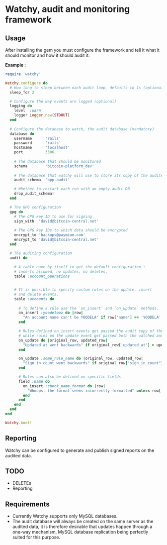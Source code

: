 # Watchy, audit and monitoring framework

## Usage

After installing the gem you must configure the framework and tell it what it should monitor and how it should audit it.

**Example :**

````ruby
require 'watchy'

Watchy.configure do
  # How long to sleep between each audit loop, defaults to 1s (optional)
  sleep_for 2

  # Configure the way events are logged (optional)
  logging do
    level  :warn
    logger Logger.new(STDOUT)
  end
  
  # Configure the database to watch, the audit database (mandatory)
  database do
    username      'rails'
    password      'rails'
    hostname      'localhost'
    port          3306
        
    # The database that should be monitored
    schema        'bitcoin-platform_dev'
    
    # The database that watchy will use to store its copy of the audited data
    audit_schema  'bpp-audit'

    # Whether to restart each run with an empty audit DB
    drop_audit_schema!
  end

  # The GPG configuration
  gpg do
    # The GPG key ID to use for signing
    sign_with  'david@bitcoin-central.net'
    
    # The GPG key IDs to which data should be encrypted
    encrypt_to 'backups@paymium.com'
    encrypt_to 'david@bitcoin-central.net'
  end

  # The auditing configuration
  audit do
  
    # A table name by itself to get the default configuration :
    # inserts allowed, no updates, no deletes.
    table :account_operations


    # It is possible to specify custom rules on the update, insert
    # and delete events. 
    table :accounts do
    
      # To define a rule use the `on_insert` and `on_update` methods.
      on_insert :yoodelooz do |row|
        "An account name can't be YOODELA" if row['name'] == 'YOODELA'
      end

      # Rules defined on insert events get passed the audit copy of the row,
      # while rules on the update event get passed both the watched and audit copies
      on_update do |original_row, updated_row|
        "Updated at went backwards" if original_row['updated_at'] > updated_row['updated_at']
      end

      on_update :some_rule_name do |original_row, updated_row|
        "Sign in count went backwards" if original_row["sign_in_count"] > updated_row["sign_in_count"]
      end     

      # Rules can also be defined on specific fields
      field :name do
        on_insert :check_name_format do |row|
          "Whoops, the format seems incorrectly formatted" unless row['name'] =~ /.*/
        end
      end
    end
  end
end

Watchy.boot!
````

## Reporting

Watchy can be configured to generate and publish signed reports on the audited data.

## TODO

 * DELETEs
 * Reporting

## Requirements

 * Currently Watchy supports only MySQL databases.
 * The audit database will always be created on the same server as the audited data, it is therefore desirable that updates happen through a one-way mechanism, MySQL database replication being perfectly suited for this purpose.
